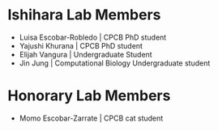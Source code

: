 # Ishihara Lab Members
- Luisa Escobar-Robledo | CPCB PhD student
- Yajushi Khurana | CPCB PhD student
- Elijah Vangura | Undergraduate Student
- Jin Jung | Computational Biology Undergraduate student

# Honorary Lab Members
- Momo Escobar-Zarrate | CPCB cat student